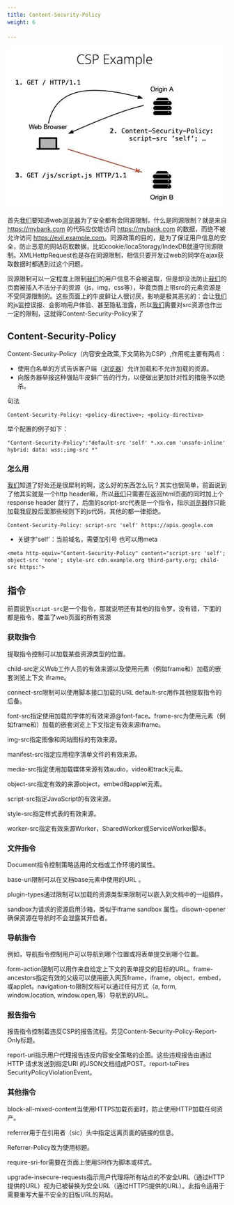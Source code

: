 ```yaml
---
title: Content-Security-Policy
weight: 6

---
```

![](/images/posts/img_5bf6b08415258.webp)

首先[我们](https://www.w3cdoc.com)要知道web[浏览器](https://www.w3cdoc.com)为了安全都有会同源限制，什么是同源限制？就是来自 <a href="https://link.jianshu.com?t=https://mybank.com" target="_blank" rel="nofollow noopener noreferrer">https://mybank.com</a> 的代码应仅能访问 <a href="https://link.jianshu.com?t=https://mybank.com" target="_blank" rel="nofollow noopener noreferrer">https://mybank.com</a> 的数据，而绝不被允许访问 <a href="https://link.jianshu.com?t=https://evil.example.com" target="_blank" rel="nofollow noopener noreferrer">https://evil.example.com</a>。同源政策的目的，是为了保证用户信息的安全，防止恶意的网站窃取数据，比如cookie/locaStoragy/IndexDB就遵守同源限制。XMLHettpRequest也是存在同源限制，相信只要开发过web的同学在ajax获取数据时都遇到过这个问题。

同源限制可以一定程度上限制[我们](https://www.w3cdoc.com)的用户信息不会被盗取，但是却没法防止[我们](https://www.w3cdoc.com)的页面被插入不法分子的资源（js，img，css等），毕竟页面上带src的元素资源是不受同源限制的。这些页面上的牛皮鲜让人很讨厌，影响是极其恶劣的：会让[我们](https://www.w3cdoc.com)的js监控误报、会影响用户体验、甚至隐私泄露，所以[我们](https://www.w3cdoc.com)需要对src资源也作出一定的限制，这就得Content-Security-Policy来了
    
## Content-Security-Policy
    
Content-Security-Policy（内容安全政策,下文简称为CSP）,作用呢主要有两点：
- 使用白名单的方式告诉客户端（[浏览器](https://www.w3cdoc.com)）允许加载和不允许加载的资源。
- 向服务器举报这种强贴牛皮鲜广告的行为，以便做出更加针对性的措施予以绝杀。

句法
```
Content-Security-Policy: <policy-directive>; <policy-directive>
```

举个配置的例子如下：
```
"Content-Security-Policy":"default-src 'self' *.xx.com 'unsafe-inline' hybrid: data: wss:;img-src *"
```

### 怎么用    

[我们](https://www.w3cdoc.com)知道了好处还是很犀利的啊，这么好的东西怎么玩？其实也很简单，前面说到了他其实就是一个http header嘛，所以[我们](https://www.w3cdoc.com)只需要在返回html页面的同时加上个response header 就行了，后面的script-src代表是一个指令，指示[浏览器](https://www.w3cdoc.com)你只能加载我屁股后面那些规则下的js代码，其他的都一律拒绝。
    
```
Content-Security-Policy: script-src 'self' https://apis.google.com
```
- 关键字'self'：当前域名，需要加引号
也可以用meta
```
<meta http-equiv="Content-Security-Policy" content="script-src 'self'; object-src 'none'; style-src cdn.example.org third-party.org; child-src https:">
```

## 指令
前面说到<code>script-src</code>是一个指令，那就说明还有其他的指令罗，没有错，下面的都是指令，覆盖了web页面的所有资源

### 获取指令
提取指令控制可以加载某些资源类型的位置。

child-src定义Web工作人员的有效来源以及使用元素（例如frame和）加载的嵌套浏览上下文 iframe。

connect-src限制可以使用脚本接口加载的URL default-src用作其他提取指令的后备。

font-src指定使用加载的字体的有效来源@font-face。frame-src为使用元素（例如frame和）加载的嵌套浏览上下文指定有效来源iframe。

img-src指定图像和网站图标的有效来源。

manifest-src指定应用程序清单文件的有效来源。

media-src指定使用加载媒体来源有效audio，video和track元素。

object-src指定有效的来源object，embed和applet元素。

script-src指定JavaScript的有效来源。

style-src指定样式表的有效来源。

worker-src指定有效来源Worker，SharedWorker或ServiceWorker脚本。

### 文件指令
Document指令控制策略适用的文档或工作环境的属性。

base-uri限制可以在文档base元素中使用的URL 。

plugin-types通过限制可以加载的资源类型来限制可以嵌入到文档中的一组插件。

sandbox为请求的资源启用沙箱，类似于iframe sandbox 属性。disown-opener确保资源在导航时不会泄露其开启者。

### 导航指令
例如，导航指令控制用户可以导航到哪个位置或将表单提交到哪个位置。

form-action限制可以用作来自给定上下文的表单提交的目标的URL。frame-ancestors指定有效的父级可以使用嵌入网页frame，iframe，object，embed，或applet。navigation-to限制文档可以通过任何方式（a, form, window.location, window.open,等）导航到的URL。

### 报告指令
报告指令控制着违反CSP的报告流程。另见Content-Security-Policy-Report-Only标题。

report-uri指示用户代理报告违反内容安全策略的企图。这些违规报告由通过HTTP 请求发送到指定URI 的JSON文档组成POST。report-toFires SecurityPolicyViolationEvent。

### 其他指令
block-all-mixed-content当使用HTTPS加载页面时，防止使用HTTP加载任何资产。

referrer用于在引用者（sic）头中指定远离页面的链接的信息。

Referrer-Policy改为使用标题。

require-sri-for需要在页面上使用SRI作为脚本或样式。

upgrade-insecure-requests指示用户代理将所有站点的不安全URL（通过HTTP提供的URL）视为已被替换为安全URL（通过HTTPS提供的URL）。此指令适用于需要重写大量不安全的旧版URL的网站。
